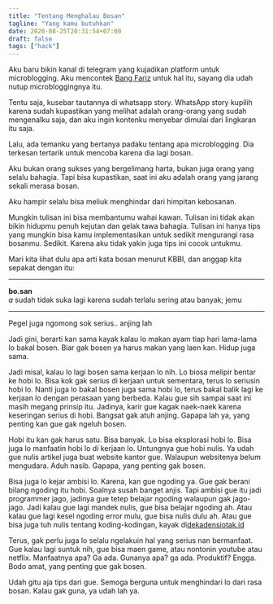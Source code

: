 ```yaml
---
title: "Tentang Menghalau Bosan"
tagline: "Yang kamu butuhkan"
date: 2020-08-25T20:31:54+07:00
draft: false
tags: ["hack"]
---
```


Aku baru bikin kanal di telegram yang kujadikan platform untuk microblogging. Aku mencontek [Bang Fariz](https://faultable.dev) untuk hal itu, sayang dia udah nutup microbloggingnya itu.

Tentu saja, kusebar tautannya di whatsapp story. WhatsApp story kupilih karena sudah kupastikan yang melihat adalah orang-orang yang sudah mengenalku saja, dan aku ingin kontenku menyebar dimulai dari lingkaran itu saja.

Lalu, ada temanku yang bertanya padaku tentang apa microblogging. Dia terkesan tertarik untuk mencoba karena dia lagi bosan.

Aku bukan orang sukses yang bergelimang harta, bukan juga orang yang selalu bahagia. Tapi bisa kupastikan, saat ini aku adalah orang yang jarang sekali merasa bosan.

Aku hampir selalu bisa meliuk menghindar dari himpitan kebosanan.

Mungkin tulisan ini bisa membantumu wahai kawan. Tulisan ini tidak akan bikin hidupmu penuh kejutan dan gelak tawa bahagia. Tulisan ini hanya tips yang mungkin bisa kamu implementasikan untuk sedikit mengurangi rasa bosanmu. Sedikit. Karena aku tidak yakin juga tips ini cocok untukmu.

Mari kita lihat dulu apa arti kata bosan menurut KBBI, dan anggap kita sepakat dengan itu:

---

**bo.san**  
*a* sudah tidak suka lagi karena sudah terlalu sering atau banyak; jemu  

---

Pegel juga ngomong sok serius.. anjing lah

Jadi gini, berarti kan sama kayak kalau lo makan ayam tiap hari lama-lama lo bakal bosen. Biar gak bosen ya harus makan yang laen kan. Hidup juga sama.

Jadi misal, kalau lo lagi bosen sama kerjaan lo nih. Lo biosa melipir bentar ke hobi lo. Bisa kok gak serius di kerjaan untuk sementara, terus lo seriusin hobi lo. Nanti juga lo bakal bosen juga sama hobi lo, terus bakal balik lagi ke kerjaan lo dengan perasaan yang berbeda. Kalau gue sih sampai saat ini masih megang prinsip itu. Jadinya, karir gue kagak naek-naek karena keseringan serius di hobi. Bangsat gak atuh anjing. Gapapa lah ya, yang penting kan gue gak ngeluh bosen.

Hobi itu kan gak harus satu. Bisa banyak. Lo bisa eksplorasi hobi lo. Bisa juga lo manfaatin hobi lo di kerjaan lo. Untungnya gue hobi nulis. Ya udah gue nulis artikel juga buat website kantor gue. Walaupun websitenya belum mengudara. Aduh nasib. Gapapa, yang penting gak bosen.

Bisa juga lo kejar ambisi lo. Karena, kan gue ngoding ya. Gue gak berani bilang ngoding itu hobi. Soalnya susah banget anjis. Tapi ambisi gue itu jadi programmer jago, jadinya gue tetep belajar ngoding walaupun gak jago-jago. Jadi kalau gue lagi mandek nulis, gue bisa belajar ngoding ah. Atau kalau gue lagi kesel ngoding error mulu, gue bisa nulis dulu ah. Atau gue bisa juga tuh nulis tentang koding-kodingan, kayak di[dekadensiotak.id](https://dkdnstk.netlify.app)

Terus, gak perlu juga lo selalu ngelakuin hal yang serius nan bermanfaat. Gue kalau lagi suntuk nih, gue bisa maen game, atau nontonin youtube atau netflix. Manfaatnya apa? Ga ada. Gunanya apa? ga ada. Produktif? Engga. Bodo amat, yang penting gue gak bosen.

Udah gitu aja tips dari gue. Semoga berguna untuk menghindari lo dari rasa bosan. Kalau gak guna, ya udah lah ya.